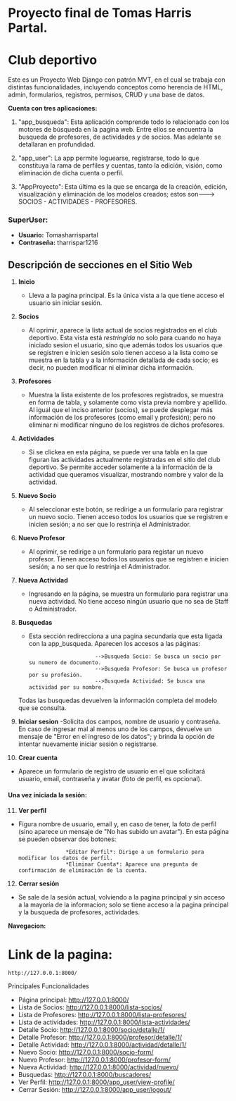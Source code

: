 # Proyecto final de Tomas Harris Partal.

# Club deportivo

Este es un Proyecto Web Django con patrón MVT, en el cual se trabaja con distintas funcionalidades, incluyendo conceptos como herencia de HTML, admin, formularios, registros, permisos, CRUD y una base de datos.

**Cuenta con tres aplicaciones:**

   1. "app_busqueda": Esta aplicación comprende todo lo relacionado con los motores de búsqueda en la pagina web. Entre ellos se encuentra la busqueda de profesores, de actividades y de socios. Mas adelante se detallaran en profundidad.

   2. "app_user": La app permite loguearse, registrarse, todo lo que constituya la rama de perfiles y cuentas, tanto la edición, visión, como eliminación de dicha cuenta o perfil.

   3. "AppProyecto": Esta última es la que se encarga de la creación, edición, visualización y eliminación de los modelos creados; estos son---> SOCIOS - ACTIVIDADES - PROFESORES.

### SuperUser:
   - **Usuario:** Tomasharrispartal
   - **Contraseña:** tharrispar1216

## Descripción de secciones en el Sitio Web

1. **Inicio**
   - Lleva a la pagina principal. Es la única vista a la que tiene acceso el usuario sin iniciar sesión.

2. **Socios**
   - Al oprimir, aparece la lista actual de socios registrados en el club deportivo. Esta vista está *restringida* no solo para cuando no haya iniciado sesion el usuario, sino que además todos los usuarios que se registren e inicien sesión solo tienen acceso a la lista como se muestra en la tabla y a la información detallada de cada socio; es decir, no pueden modificar ni eliminar dicha información.

3. **Profesores**
   - Muestra la lista existente de los profesores registrados, se muestra en forma de tabla, y solamente como vista previa nombre y apellido. Al igual que el inciso anterior (socios), se puede desplegar más información de los profesores (como email y profesión); pero no eliminar ni modificar ninguno de los registros de dichos profesores.

4. **Actividades**
   - Si se clickea en esta página, se puede ver una tabla en la que figuran las actividades actualmente registradas en el sitio del club deportivo. Se permite acceder solamente a la información de la actividad que queramos visualizar, mostrando nombre y valor de la actividad.

5. **Nuevo Socio**
   - Al seleccionar este botón, se redirige a un formulario para registrar un nuevo socio. Tienen acceso todos los usuarios que se registren e inicien sesión; a no ser que lo restrinja el Administrador.

6. **Nuevo Profesor**
   - Al oprimir, se redirige a un formulario para registar un nuevo profesor. Tienen acceso todos los usuarios que se registren e inicien sesión; a no ser que lo restrinja el Administrador.

7. **Nueva Actividad**
   - Ingresando en la página, se muestra un formulario para registrar una nueva actividad. No tiene acceso ningún usuario que no sea de Staff o Administrador.

8. **Busquedas**
   - Esta sección redirecciona a una pagina secundaria que esta ligada con la app_busqueda. Aparecen los accesos a las páginas:

                              -->Busqueda Socio: Se busca un socio por su numero de documento.
                              -->Busqueda Profesor: Se busca un profesor por su profesión.
                              -->Busqueda Actividad: Se busca una actividad por su nombre.
   
   Todas las busquedas devuelven la información completa del modelo que se consulta.

9. **Iniciar sesion**
   -Solicita dos campos, nombre de usuario y contraseña. En caso de ingresar mal al menos uno de los campos, devuelve un mensaje de "Error en el ingreso de los datos"; y brinda la opción de intentar nuevamente iniciar sesión o registrarse.

10. **Crear cuenta**
   - Aparece un formulario de registro de usuario en el que solicitará usuario, email, contraseña y avatar (foto de perfil, es opcional).

#### Una vez iniciada la sesión:

11. **Ver perfil**
   - Figura nombre de usuario, email y, en caso de tener, la foto de perfil (sino aparece un mensaje de "No has subido un avatar"). En esta página se pueden observar dos botones:

                        *Editar Perfil*: Dirige a un formulario para modificar los datos de perfil.
                        *Eliminar Cuenta*: Aparece una pregunta de confirmación de eliminación de la cuenta.

12. **Cerrar sesión**
   - Se sale de la sesión actual, volviendo a la pagina principal y sin acceso a la mayoría de la informacion; solo se tiene acceso a la pagina principal y la busqueda de profesores, actividades.


**Navegacion:**
# Link de la pagina: 
    http://127.0.0.1:8000/

Principales Funcionalidades

- Página principal:           http://127.0.0.1:8000/
- Lista de Socios:            http://127.0.0.1:8000/lista-socios/
- Lista de Profesores:	      http://127.0.0.1:8000/lista-profesores/
- Lista de actividades:	      http://127.0.0.1:8000/lista-actividades/
- Detalle Socio:              http://127.0.0.1:8000/socio/detalle/1/
- Detalle Profesor:           http://127.0.0.1:8000/profesor/detalle/1/
- Detalle Actividad:          http://127.0.0.1:8000/actividad/detalle/1/
- Nuevo Socio:                http://127.0.0.1:8000/socio-form/
- Nuevo Profesor:             http://127.0.0.1:8000/profesor-form/
- Nueva Actividad:            http://127.0.0.1:8000/actividad/nuevo/
- Busquedas:                  http://127.0.0.1:8000/buscadores/
- Ver Perfil:                 http://127.0.0.1:8000/app_user/view-profile/
- Cerrar Sesión:              http://127.0.0.1:8000/app_user/logout/

